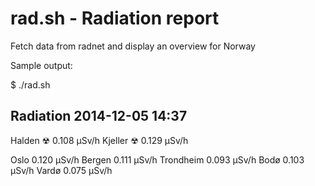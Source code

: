 rad.sh - Radiation report
=========================

Fetch data from radnet and display an overview for Norway

Sample output:

$ ./rad.sh

  Radiation 2014-12-05 14:37
  --------------------------
  Halden ☢       0.108 µSv/h
  Kjeller ☢      0.129 µSv/h

  Oslo           0.120 µSv/h
  Bergen         0.111 µSv/h
  Trondheim      0.093 µSv/h
  Bodø           0.103 µSv/h
  Vardø          0.075 µSv/h
